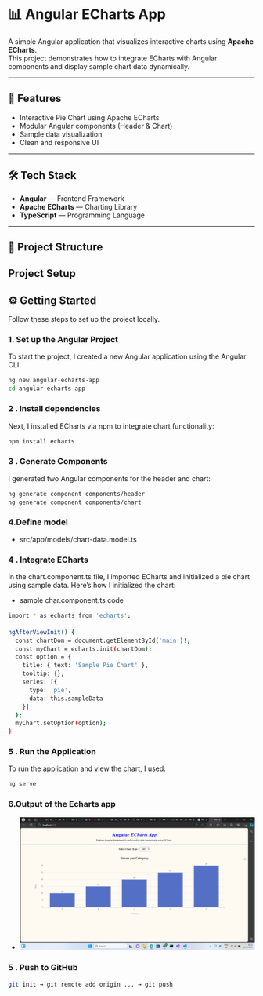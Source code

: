 # 📊 Angular ECharts App

A simple Angular application that visualizes interactive charts using **Apache ECharts**.  
This project demonstrates how to integrate ECharts with Angular components and display sample chart data dynamically.

---

## 🚀 Features

- Interactive Pie Chart using Apache ECharts
- Modular Angular components (Header & Chart)
- Sample data visualization
- Clean and responsive UI

---

## 🛠️ Tech Stack

- **Angular** — Frontend Framework
- **Apache ECharts** — Charting Library
- **TypeScript** — Programming Language

---

## 📂 Project Structure


## Project Setup

## ⚙️ Getting Started

Follow these steps to set up the project locally.

### 1. **Set up the Angular Project**
To start the project, I created a new Angular application using the Angular CLI:

```bash
ng new angular-echarts-app
cd angular-echarts-app
```
### 2  . **Install dependencies**
Next, I installed ECharts via npm to integrate chart functionality:

```bash
npm install echarts
```
### 3  . **Generate Components**
I generated two Angular components for the header and chart:

```bash
ng generate component components/header
ng generate component components/chart
```

### 4.**Define model**
- src/app/models/chart-data.model.ts

### 4  . **Integrate ECharts**
In the chart.component.ts file, I imported ECharts and initialized a pie chart using sample data. Here’s how I initialized the chart:
- sample char.component.ts code
```bash
import * as echarts from 'echarts';

ngAfterViewInit() {
  const chartDom = document.getElementById('main')!;
  const myChart = echarts.init(chartDom);
  const option = {
    title: { text: 'Sample Pie Chart' },
    tooltip: {},
    series: [{
      type: 'pie',
      data: this.sampleData
    }]
  };
  myChart.setOption(option);
}

```
### 5  . **Run the Application**
To run the application and view the chart, I used:

```bash
ng serve
```
### 6.**Output of the Echarts app**
- ![alt text](image.png)

### 5  . **Push to GitHub**	
```bash
git init → git remote add origin ... → git push
```
